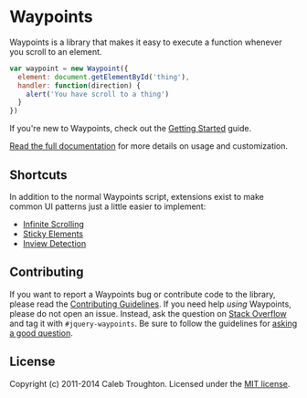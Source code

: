 # Waypoints

Waypoints is a library that makes it easy to execute a function whenever you scroll to an element.

```js
var waypoint = new Waypoint({
  element: document.getElementById('thing'),
  handler: function(direction) {
    alert('You have scroll to a thing')
  }
})
```

If you're new to Waypoints, check out the [Getting Started](http://imakewebthings.com/waypoints/guides/getting-started) guide.

[Read the full documentation](http://imakewebthings.com/waypoints/api/waypoint) for more details on usage and customization.

## Shortcuts

In addition to the normal Waypoints script, extensions exist to make common UI patterns just a little easier to implement:

- [Infinite Scrolling](http://imakewebthings.com/waypoints/shortcuts/infinite-scroll)
- [Sticky Elements](http://imakewebthings.com/waypoints/shortcuts/sticky-elements)
- [Inview Detection](http://imakewebthings.com/waypoints/shortcuts/inview)


## Contributing

If you want to report a Waypoints bug or contribute code to the library, please read the [Contributing Guidelines](https://github.com/imakewebthings/waypoints/blob/master/CONTRIBUTING.md). If you need help *using* Waypoints, please do not open an issue. Instead, ask the question on [Stack Overflow](http://stackoverflow.com) and tag it with <code>#jquery-waypoints</code>. Be sure to follow the guidelines for [asking a good question](http://stackoverflow.com/help/how-to-ask).

## License

Copyright (c) 2011-2014 Caleb Troughton. Licensed under the [MIT license](https://github.com/imakewebthings/waypoints/blob/master/licenses.txt).
